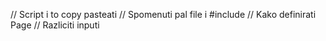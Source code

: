 
// Script i to copy pasteati
// Spomenuti pal file i #include
// Kako definirati Page
// Razliciti inputi
